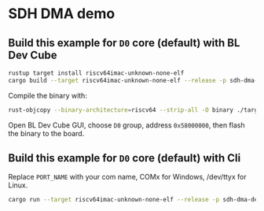 # SDH DMA demo

## Build this example for `D0` core (default) with BL Dev Cube

```bash
rustup target install riscv64imac-unknown-none-elf
cargo build --target riscv64imac-unknown-none-elf --release -p sdh-dma-demo
```

Compile the binary with:

```bash
rust-objcopy --binary-architecture=riscv64 --strip-all -O binary ./target/riscv64imac-unknown-none-elf/release/sdh-dma-demo ./target/riscv64imac-unknown-none-elf/release/sdh-dma-demo.bin
```

Open BL Dev Cube GUI, choose `D0` group, address `0x58000000`, then flash the binary to the board.

## Build this example for `D0` core (default) with Cli

Replace `PORT_NAME` with your com name, COMx for Windows, /dev/ttyx for Linux.

```bash
cargo run --target riscv64imac-unknown-none-elf --release -p sdh-dma-demo -- --port PORT_NAME
```
